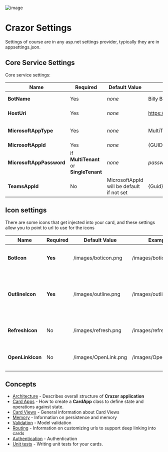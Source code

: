 

![image](https://user-images.githubusercontent.com/17789481/197238565-e3f895d0-6def-4d41-aba2-721d5432b1ef.png)

# Crazor Settings

Settings of course are in any asp.net settings provider, typically they are in appsettings.json.

## Core Service Settings

Core service settings:

| Name                     | Required                               | Default Value                             | Example                                 | Description                                                  |
| ------------------------ | -------------------------------------- | ----------------------------------------- | --------------------------------------- | ------------------------------------------------------------ |
| **BotName**              | Yes                                    | *none*                                    | Billy Bob's Bot                         | This is used for the header of the cards                     |
| **HostUri**              | Yes                                    | *none*                                    | https://crazordemobot.azurewebsites.net | The path to the web service                                  |
| **MicrosoftAppType**     | Yes                                    | *none*                                    | MultiTenant                             | One of:[MultiTenant, SingleTenant, UserManagedIdentity]      |
| **MicrosoftAppId**       | Yes                                    | *none*                                    | {GUID}                                  | AppId of your bot                                            |
| **MicrosoftAppPassword** | if **MultiTenant** or **SingleTenant** | *none*                                    | *password*                              | The AD Password for your bot. If you use **UserManagedIdentity** this is ignored. |
| **TeamsAppId**           | No                                     | MicrosoftAppId will be default if not set | {Guid}                                  | The Teams AppID registration from manifest.json              |




## Icon settings

There are some icons that get injected into your card, and these settings allow you to point to url to use for the icons

| Name             | Required | Default Value        | Example              | Description                                                  |
| ---------------- | -------- | -------------------- | -------------------- | ------------------------------------------------------------ |
| **BotIcon**      | **Yes**  | /images/boticon.png  | /images/boticon.png  | full color image used for the bot 192x192                    |
| **OutlineIcon**  | **Yes**  | /images/outline.png  | /images/outline.png  | transparent PNG outline icon. The border color needs to be white. Size 32x32 |
| **RefreshIcon**  | No       | /images/refresh.png  | /images/refresh.png  | Image used for refresh command in menu                       |
| **OpenLinkIcon** | No       | /images/OpenLink.png | /images/OpenLink.png | image used for openlink command in menu                      |

## Concepts

* [Architecture](Architecture.md) - Describes overall structure of  **Crazor** **application**
* [Card Apps](CardApp.md) - How to create a **CardApp** class to define state and operations against state.
* [Card Views](CardView.md) - General information about Card Views
* [Memory](Memory.md) - Information on persistence and memory 
* [Validation](Validation.md) - Model validation
* [Routing](RoutingCards.md) - Information on customizing urls to support deep linking into cards
* [Authentication](authentication.md) - Authentication
* [Unit tests](UnitTests.md) - Writing unit tests for your cards.

